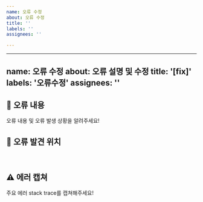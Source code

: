 ```yaml
---
name: 오류 수정
about: 오류 수정
title: ''
labels: ''
assignees: ''

---
```


---
name: 오류 수정
about: 오류 설명 및 수정
title: '[fix]'
labels: '오류수정'
assignees: ''
---

## 🤔 오류 내용

오류 내용 및 오류 발생 상황을 알려주세요!
<br>

## 🚩 오류 발견 위치

<br>

## ⚠ 에러 캡쳐

주요 에러 stack trace를 캡쳐해주세요!
<br>
